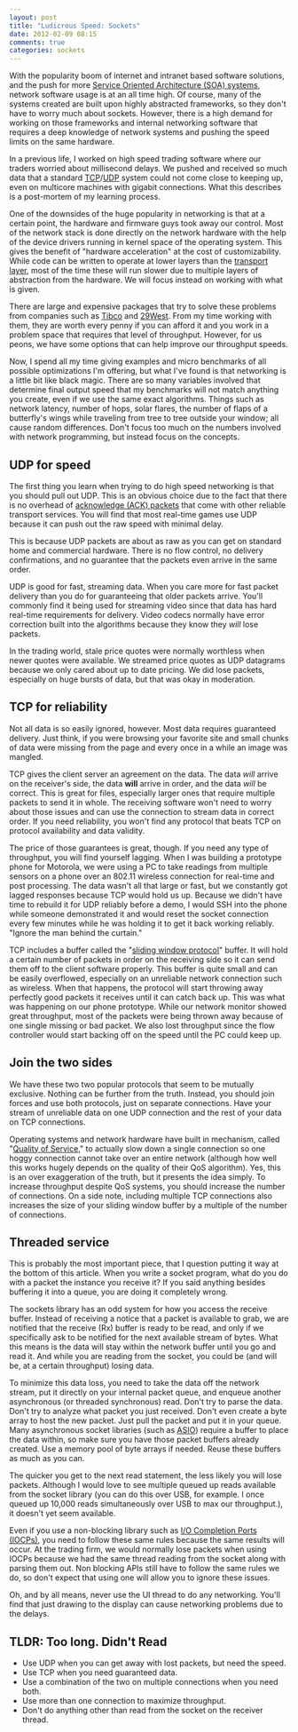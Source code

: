 ```yaml
---
layout: post
title: "Ludicrous Speed: Sockets"
date: 2012-02-09 08:15
comments: true
categories: sockets
---
```


With the popularity boom of internet and intranet based software solutions, and the push for more
[Service Oriented Architecture (SOA) systems][soa], network software usage is at an all time high.  Of
course, many of the systems created are built upon highly abstracted frameworks, so they don't 
have to worry much about sockets.  However, there is a high demand for working on those 
frameworks and internal networking software that requires a deep knowledge of network systems and 
pushing the speed limits on the same hardware.  

In a previous life, I worked on high speed trading software where our traders worried about
millisecond delays.  We pushed and received so much data that a standard [TCP][tcp]/[UDP][udp] system could not
come close to keeping up, even on multicore machines with gigabit connections.  What this describes
is a post-mortem of my learning process.

<!-- more -->

One of the downsides of the huge popularity in networking is that at a certain point, the hardware
and firmware guys took away our control.  Most of the network stack is done directly on the network
hardware with the help of the device drivers running in kernel space of the operating system.  This gives
the benefit of "hardware acceleration" at the cost of customizability.  While code can be written to operate
at lower layers than the [transport layer][transport layer], most of the time these will run slower due 
to multiple layers of abstraction from the hardware.  We will focus instead on working with what is given.

There are large and expensive packages that try to solve these problems from companies such as 
[Tibco](http://www.tibco.com/) and [29West](http://www.informatica.com/us/products/messaging/). 
From my time working with them, they are worth every penny if you can afford it and you work in
a problem space that requires that level of throughput.  However, for us peons, we have some options that
can help improve our throughput speeds.

Now, I spend all my time giving examples and micro benchmarks of all possible optimizations I'm offering,
but what I've found is that networking is a little bit like black magic.  There are so many variables
involved that determine final output speed that my benchmarks will not match anything you create, even
if we use the same exact algorithms.  Things such as network latency, number of hops, solar flares, the number
of flaps of a butterfly's wings while traveling from tree to tree outside your window; all cause random differences.
Don't focus too much on the numbers involved with network programming, but instead focus on the concepts.

UDP for speed
-------------

The first thing you learn when trying to do high speed networking is that you should pull out UDP.  This
is an obvious choice due to the fact that there is no overhead of [acknowledge (ACK) packets][ack] that come with
other reliable transport services.  You will find that most real-time games use UDP because it can push
out the raw speed with minimal delay.  

This is because UDP packets are about as raw as you can get on standard home and commercial hardware.  There 
is no flow control, no delivery confirmations, and no guarantee that the packets even arrive in the same order.

UDP is good for fast, streaming data.  When you care more for fast packet delivery than you do for guaranteeing
that older packets arrive.  You'll commonly find it being used for streaming video since that data has 
hard real-time requirements for delivery.  Video codecs normally have error correction built into the 
algorithms because they know they *will* lose packets.

In the trading world, stale price quotes were normally worthless when newer quotes were available.  We streamed
price quotes as UDP datagrams because we only cared about up to date pricing.  We did lose packets, especially 
on huge bursts of data, but that was okay in moderation.

TCP for reliability
-------------------

Not all data is so easily ignored, however.  Most data requires guaranteed delivery.  Just think, if you 
were browsing your favorite site and small chunks of data were missing from the page and every once in a while
an image was mangled.

TCP gives the client server an agreement on the data.  The data *will* arrive on the receiver's side,
the data **will** arrive in order, and the data *will* be correct.  This is great for files, especially 
larger ones that require multiple packets to send it in whole.  The receiving software won't need to 
worry about those issues and can use the connection to stream data in correct order.  If you need 
reliability, you won't find any protocol that beats TCP on protocol availability and data validity.

The price of those guarantees is great, though.  If you need any type of throughput, you will find
yourself lagging.  When I was building a prototype phone for Motorola, we were using a PC to take readings
from multiple sensors on a phone over an 802.11 wireless connection for real-time and post processing.
The data wasn't all that large or fast, but we constantly got lagged responses because TCP would hold us up.
Because we didn't have time to rebuild it for UDP reliably before a demo, I would SSH into the phone
while someone demonstrated it and would reset the socket connection every few minutes while he was holding
it to get it back working reliably.  "Ignore the man behind the curtain."

TCP includes a buffer called the "[sliding window protocol][sliding window]" buffer.  It will hold a certain number of packets in order
on the receiving side so it can send them off to the client software properly.  This buffer is quite small
and can be easily overflowed, especially on an unreliable network connection such as wireless.  When that
happens, the protocol will start throwing away perfectly good packets it receives until it can catch
back up.  This was what was happening on our phone prototype.  While our network monitor showed great
throughput, most of the packets were being thrown away because of one single missing or bad packet.  We also
lost throughput since the flow controller would start backing off on the speed until the PC could keep up.

Join the two sides
------------------

We have these two two popular protocols that seem to be mutually exclusive.  Nothing can be further from
the truth.  Instead, you should join forces and use both protocols, just on separate connections.  Have
your stream of unreliable data on one UDP connection and the rest of your data on TCP connections.

Operating systems and network hardware have built in mechanism, called "[Quality of Service][qos],"
to actually slow down a single connection so one hoggy connection cannot take over an entire network 
(although how well this works hugely depends on the quality of their QoS algorithm).  Yes, this is an
over exaggeration of the truth, but it presents the idea simply.  To increase throughput despite QoS
systems, you should increase the number of connections.  On a side note, including multiple TCP 
connections also increases the size of your sliding window buffer by a multiple of the number of 
connections.

Threaded service
----------------

This is probably the most important piece, that I question putting it way at the bottom of this article.
When you write a socket program, what do you do with a packet the instance you receive it?  If you said
anything besides buffering it into a queue, you are doing it completely wrong.

The sockets library has an odd system for how you access the receive buffer.  Instead of receiving a
notice that a packet is available to grab, we are notified that the receive (Rx) buffer is ready to be
read, and only if we specifically ask to be notified for the next available stream of bytes.  What this
means is the data will stay within the network buffer until you go and read it.  And while you are reading
from the socket, you could be (and will be, at a certain throughput) losing data.

To minimize this data loss, you need to take the data off the network stream, put it directly on your
internal packet queue, and enqueue another asynchronous (or threaded synchronous) read.  Don't try to parse
the data.  Don't try to analyze what packet you just received.  Don't even create a byte array to host the new
packet.  Just pull the packet and put it in your queue.  Many asynchronous socket libraries (such as [ASIO][asio])
require a buffer to place the data within, so make sure you have those packet buffers already created.  Use
a memory pool of byte arrays if needed.  Reuse these buffers as much as you can.

The quicker you get to the next read statement, the less likely you will lose packets.  Although I would 
love to see multiple queued up reads available from the socket library (you can do this over USB, for
example.  I once queued up 10,000 reads simultaneously over USB to max our throughput.), it doesn't yet 
seem available.

Even if you use a non-blocking library such as [I/O Completion Ports (IOCPs)][iocp], you need to follow these same rules
because the same results will occur.  At the trading firm, we would normally lose packets when using 
IOCPs because we had the same thread reading from the socket along with parsing them out.  Non blocking APIs
still have to follow the same rules we do, so don't expect that using one will allow you to ignore these issues.

Oh, and by all means, never use the UI thread to do any networking.  You'll find that just drawing to the display
can cause networking problems due to the delays.

TLDR: Too long. Didn't Read
---------------------------

* Use UDP when you can get away with lost packets, but need the speed.
* Use TCP when you need guaranteed data.
* Use a combination of the two on multiple connections when you need both.
* Use more than one connection to maximize throughput.
* Don't do anything other than read from the socket on the receiver thread.

[soa]: http://en.wikipedia.org/wiki/Service-oriented_architecture
[iocp]: http://en.wikipedia.org/wiki/Input/output_completion_port
[qos]: http://en.wikipedia.org/wiki/Quality_of_service
[ack]: http://en.wikipedia.org/wiki/Acknowledgement_(data_networks)
[transport layer]: http://en.wikipedia.org/wiki/Transport_layer
[tcp]: http://en.wikipedia.org/wiki/Transmission_Control_Protocol
[udp]: http://en.wikipedia.org/wiki/User_Datagram_Protocol
[sliding window]: http://en.wikipedia.org/wiki/Sliding_window_protocol
[asio]: http://www.boost.org/doc/libs/1_48_0/doc/html/boost_asio.html
